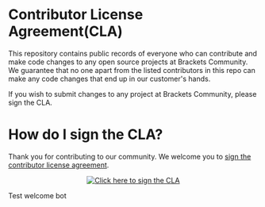 # Contributor License Agreement(CLA)
This repository contains public records of everyone who can contribute and make code changes to any open source projects at Brackets Community. We guarantee that no one apart from the listed contributors in this repo can make any code changes that end up in our customer's hands.


If you wish to submit changes to any project at Brackets Community, please sign the CLA.
# How do I sign the CLA?
<!-- To be done -->
Thank you for contributing  to our community. We welcome you to [sign the contributor license agreement](https://brackets-cont.github.io/contributor-license-agreement/). 
<p align="center">
<a href="https://brackets-cont.github.io/contributor-license-agreement/"><img src="docs/img/sign_cla_button.svg" alt="Click here to sign the CLA"/></a>
</p>

Test welcome bot
